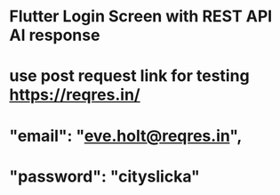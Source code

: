 # Flutter Login Screen with REST API AI response

# use post request link for testing  https://reqres.in/
#   "email": "eve.holt@reqres.in",
#    "password": "cityslicka"


